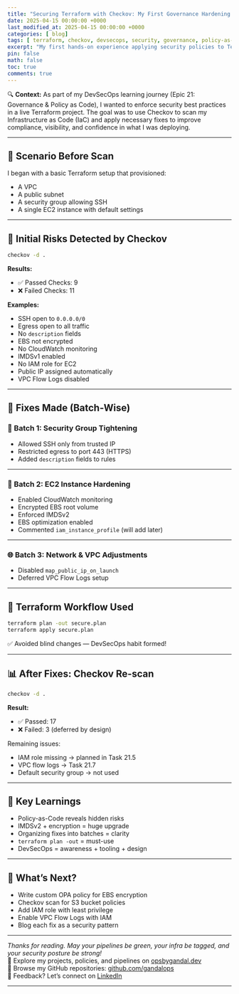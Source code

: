 ```yaml
---
title: "Securing Terraform with Checkov: My First Governance Hardening Pass"
date: 2025-04-15 00:00:00 +0000
last_modified_at: 2025-04-15 00:00:00 +0000
categories: [ blog]
tags: [ terraform, checkov, devsecops, security, governance, policy-as-code]
excerpt: "My first hands-on experience applying security policies to Terraform using Checkov. From 11 failed checks to just 3, here’s what I learned."
pin: false
math: false
toc: true
comments: true
---
```


🔍 **Context:** As part of my DevSecOps learning journey (Epic 21: Governance & Policy as Code), I wanted to enforce security best practices in a live Terraform project. The goal was to use Checkov to scan my Infrastructure as Code (IaC) and apply necessary fixes to improve compliance, visibility, and confidence in what I was deploying.

---

## 🧱 Scenario Before Scan

I began with a basic Terraform setup that provisioned:

- A VPC  
- A public subnet  
- A security group allowing SSH  
- A single EC2 instance with default settings  

---

## 🚨 Initial Risks Detected by Checkov

```bash
checkov -d .
```

**Results:**

- ✅ Passed Checks: 9  
- ❌ Failed Checks: 11  

**Examples:**

- SSH open to `0.0.0.0/0`  
- Egress open to all traffic  
- No `description` fields  
- EBS not encrypted  
- No CloudWatch monitoring  
- IMDSv1 enabled  
- No IAM role for EC2  
- Public IP assigned automatically  
- VPC Flow Logs disabled  

---

## 🔧 Fixes Made (Batch-Wise)

### 🔐 Batch 1: Security Group Tightening

- Allowed SSH only from trusted IP  
- Restricted egress to port 443 (HTTPS)  
- Added `description` fields to rules  

---

### 💾 Batch 2: EC2 Instance Hardening

- Enabled CloudWatch monitoring  
- Encrypted EBS root volume  
- Enforced IMDSv2  
- EBS optimization enabled  
- Commented `iam_instance_profile` (will add later)  

---

### 🌐 Batch 3: Network & VPC Adjustments

- Disabled `map_public_ip_on_launch`  
- Deferred VPC Flow Logs setup  

---

## 🧪 Terraform Workflow Used

```bash
terraform plan -out secure.plan
terraform apply secure.plan
```

✅ Avoided blind changes — DevSecOps habit formed!

---

## 📊 After Fixes: Checkov Re-scan

```bash
checkov -d .
```

**Result:**

- ✅ Passed: 17  
- ❌ Failed: 3 (deferred by design)  

Remaining issues:

- IAM role missing → planned in Task 21.5  
- VPC flow logs → Task 21.7  
- Default security group → not used  

---

## 🧠 Key Learnings

- Policy-as-Code reveals hidden risks  
- IMDSv2 + encryption = huge upgrade  
- Organizing fixes into batches = clarity  
- `terraform plan -out` = must-use  
- DevSecOps = awareness + tooling + design  

---

## 📝 What’s Next?

- Write custom OPA policy for EBS encryption  
- Checkov scan for S3 bucket policies  
- Add IAM role with least privilege  
- Enable VPC Flow Logs with IAM  
- Blog each fix as a security pattern  

---

*Thanks for reading. May your pipelines be green, your infra be tagged, and your security posture be strong!*  
🔗 Explore my projects, policies, and pipelines on [opsbygandal.dev](https://www.opsbygandal.dev)  
📁 Browse my GitHub repositories: [github.com/gandalops](https://github.com/gandalops?tab=repositories)  
🔄 Feedback? Let’s connect on [LinkedIn](https://www.linkedin.com/)

---

